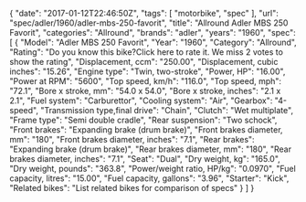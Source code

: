 {
    "date": "2017-01-12T22:46:50Z",
    "tags": [
        "motorbike",
        "spec"
    ],
    "url": "spec\/adler\/1960\/adler-mbs-250-favorit",
    "title": "Allround Adler MBS 250 Favorit",
    "categories": "Allround",
    "brands": "adler",
    "years": "1960",
    "spec": [
        {
            "Model": "Adler MBS 250 Favorit",
            "Year": "1960",
            "Category": "Allround",
            "Rating": "Do you know this bike?Click here to rate it. We miss 2 votes to show the rating",
            "Displacement, ccm": "250.00",
            "Displacement, cubic inches": "15.26",
            "Engine type": "Twin, two-stroke",
            "Power, HP": "16.00",
            "Power at RPM": "5600",
            "Top speed, km\/h": "116.0",
            "Top speed, mph": "72.1",
            "Bore x stroke, mm": "54.0 x 54.0",
            "Bore x stroke, inches": "2.1 x 2.1",
            "Fuel system": "Carburettor",
            "Cooling system": "Air",
            "Gearbox": "4-speed",
            "Transmission type,final drive": "Chain",
            "Clutch": "Wet multiplate",
            "Frame type": "Semi double cradle",
            "Rear suspension": "Two schock",
            "Front brakes": "Expanding brake (drum brake)",
            "Front brakes diameter, mm": "180",
            "Front brakes diameter, inches": "7.1",
            "Rear brakes": "Expanding brake (drum brake)",
            "Rear brakes diameter, mm": "180",
            "Rear brakes diameter, inches": "7.1",
            "Seat": "Dual",
            "Dry weight, kg": "165.0",
            "Dry weight, pounds": "363.8",
            "Power\/weight ratio, HP\/kg": "0.0970",
            "Fuel capacity, litres": "15.00",
            "Fuel capacity, gallons": "3.96",
            "Starter": "Kick",
            "Related bikes": "List related bikes for comparison of specs"
        }
    ]
}